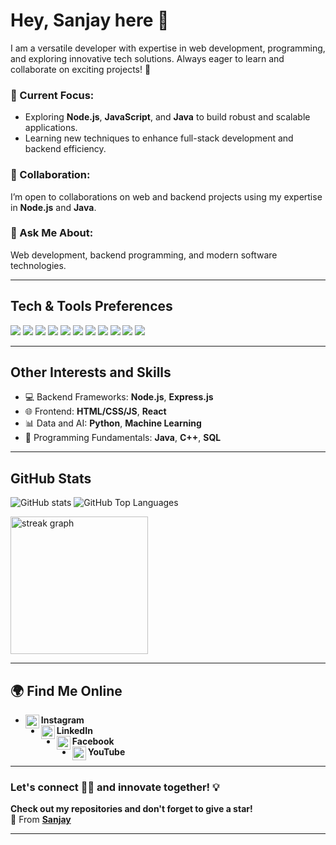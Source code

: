 # **Hey, Sanjay here 👋**  

I am a versatile developer with expertise in web development, programming, and exploring innovative tech solutions. Always eager to learn and collaborate on exciting projects! 🚀  

### **🔭 Current Focus:**  
- Exploring **Node.js**, **JavaScript**, and **Java** to build robust and scalable applications.  
- Learning new techniques to enhance full-stack development and backend efficiency.  

### **👯 Collaboration:**  
I’m open to collaborations on web and backend projects using my expertise in **Node.js** and **Java**.  

### **💬 Ask Me About:**  
Web development, backend programming, and modern software technologies.

---

## **Tech & Tools Preferences**  

<img src="https://img.shields.io/badge/-HTML5-E34F26?style=flat&logo=html5&logoColor=white">  <img src="https://img.shields.io/badge/-CSS3-1572B6?style=flat&logo=css3&logoColor=white">  <img src="https://img.shields.io/badge/-JavaScript-eed718?style=flat&logo=javascript&logoColor=ffffff">  <img src="https://img.shields.io/badge/-Node.js-3C873A?style=flat&logo=Node.js&logoColor=white">  <img src="https://img.shields.io/badge/-MongoDB-4DB33D?style=flat&logo=mongodb&logoColor=FFFFFF">  <img src="https://img.shields.io/badge/-Python-black?style=flat&logo=python&logoColor=white">  <img src="http://img.shields.io/badge/-C%20&%20C++-659ad2?style=flat&logo=c%2B%2B&logoColor=ffffff">  <img src="http://img.shields.io/badge/-Java-F89820?style=flat&logo=java&logoColor=white">  <img src="http://img.shields.io/badge/-Git-F1502F?style=flat&logo=git&logoColor=FFFFFF">  <img src="http://img.shields.io/badge/-Github-000000?style=flat&logo=github&logoColor=FFFFFF">  <img src="http://img.shields.io/badge/-VS%20Code-007ACC?style=flat&logo=visual%20studio%20code&logoColor=white">  

---

## **Other Interests and Skills**  
- 💻 Backend Frameworks: **Node.js**, **Express.js**  
- 🌐 Frontend: **HTML/CSS/JS**, **React**  
- 📊 Data and AI: **Python**, **Machine Learning**  
- 💾 Programming Fundamentals: **Java**, **C++**, **SQL**  

---

## **GitHub Stats**  

![GitHub stats](https://github-readme-stats.vercel.app/api?username=Sanjay-H-M&hide_title=false&hide_rank=false&show_icons=true&include_all_commits=true&count_private=true&disable_animations=light&theme=white&locale=en&hide_border=true)  ![GitHub Top Languages](https://github-readme-stats.vercel.app/api/top-langs?username=Sanjay-H-M&locale=en&hide_title=false&layout=compact&card_width=320&langs_count=5&theme=light&hide_border=true)  

<div align="left">
  <img src="https://streak-stats.demolab.com?user=maurodesouza&locale=en&mode=daily&theme=light&hide_border=false&border_radius=5&order=3" height="220" alt="streak graph" />
</div>

---

## **🌍 Find Me Online**  

- [<img align="left" alt="Sanjay | Instagram" width="22px" src="https://cdn.jsdelivr.net/npm/simple-icons@v3/icons/instagram.svg" />](https://www.instagram.com/_sanjay_2705_/profilecard/?igsh=MTNxNW5sYTN0aHljOA==) **Instagram**  
- [<img align="left" alt="Sanjay | LinkedIn" width="22px" src="https://cdn.jsdelivr.net/npm/simple-icons@v3/icons/linkedin.svg" />](https://www.linkedin.com/in/h-m-sanjay-6928a92a6?utm_source=share&utm_campaign=share_via&utm_content=profile&utm_medium=android_app) **LinkedIn**  
- [<img align="left" alt="Sanjay | Facebook" width="22px" src="https://cdn.jsdelivr.net/npm/simple-icons@v3/icons/facebook.svg" />](https://www.facebook.com/share/1BHyWPmizk/) **Facebook**  
- [<img align="left" alt="Sanjay | YouTube" width="22px" src="https://cdn.jsdelivr.net/npm/simple-icons@v3/icons/youtube.svg" />](https://youtube.com/@sanjay-sj1kv?si=xal3MJXBMYXzqBYN) **YouTube**  

---

### Let's connect 👨‍💻 and innovate together! 💡  

**Check out my repositories and don't forget to give a star!**  
🌟 From [**Sanjay**](https://github.com/Sanjay-H-M)  

--- 

